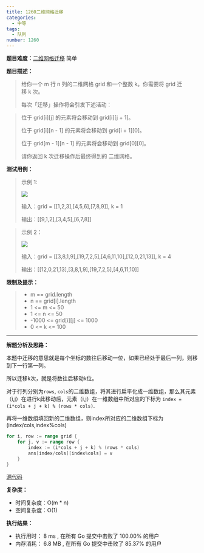 ```yaml
---
title: 1260二维网格迁移
categories:
  - 中等
tags:
  - 队列
number: 1260
---
```


**题目难度：**[二维网格迁移](https://leetcode.cn/problems/shift-2d-grid/) 简单

**题目描述：**

> 给你一个 m 行 n 列的二维网格 grid 和一个整数 k。你需要将 grid 迁移 k 次。
> 
> 每次「迁移」操作将会引发下述活动：

> 
> 位于 grid[i][j] 的元素将会移动到 grid[i][j + 1]。
> 
> 位于 grid[i][n - 1] 的元素将会移动到 grid[i + 1][0]。
> 
> 位于 grid[m - 1][n - 1] 的元素将会移动到 grid[0][0]。
> 
> 请你返回 k 次迁移操作后最终得到的 二维网格。


**测试用例：**

> 示例 1:
> 
> ![](../img/leetcode/1260二维网格迁移/e1-1.png)
> 
> 输入：grid = [[1,2,3],[4,5,6],[7,8,9]], k = 1
> 
> 输出：[[9,1,2],[3,4,5],[6,7,8]]



> 示例 2：
>
> ![](../img/leetcode/1260二维网格迁移/e2-1.png)
> 
> 输入：grid = [[3,8,1,9],[19,7,2,5],[4,6,11,10],[12,0,21,13]], k = 4
> 
> 输出：[[12,0,21,13],[3,8,1,9],[19,7,2,5],[4,6,11,10]]


**限制及提示：**
> - m == grid.length
> - n == grid[i].length
> - 1 <= m <= 50
> - 1 <= n <= 50
> - -1000 <= grid[i][j] <= 1000
> - 0 <= k <= 100


---
**解题分析及思路：**

本题中迁移的意思就是每个坐标的数往后移动一位，如果已经处于最后一列，则移到下一行第一列。

所以迁移k次，就是将数往后移动k位。

对于行列分别为`rows`, `cols`的二维数组，将其进行扁平化成一维数组，那么其元素（i,j）在进行k此移动后，元素（i,j）在一维数组中所对应的下标为 `index = (i*cols + j + k) % (rows * cols)`.

再将一维数组填回新的二维数组，则index所对应的二维数组下标为(index/cols,index%cols)
```go
for i, row := range grid {
    for j, v := range row {
        index := (i*cols + j + k) % (rows * cols)
        ans[index/cols][index%cols] = v
    }
}
```


[源代码](https://github.com/lomtom/algorithm-go/blob/main/leetcode/1260二维网格迁移_test.go)

**复杂度：**
- 时间复杂度：O(m * n)
- 空间复杂度：O(1)

**执行结果：**

- 执行用时： 8 ms , 在所有 Go 提交中击败了 100.00% 的用户 
- 内存消耗： 6.8 MB , 在所有 Go 提交中击败了 85.37% 的用户
